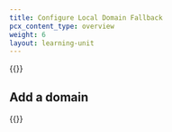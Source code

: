 ```yaml
---
title: Configure Local Domain Fallback 
pcx_content_type: overview
weight: 6
layout: learning-unit
---
```


{{<render file="warp/_local-domains-description.md" productFolder="cloudflare-one">}}

## Add a domain

{{<render file="warp/_add-local-domain.md" productFolder="cloudflare-one">}}